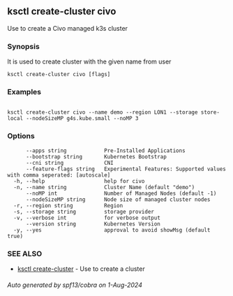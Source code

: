 ## ksctl create-cluster civo

Use to create a Civo managed k3s cluster

### Synopsis

It is used to create cluster with the given name from user

```
ksctl create-cluster civo [flags]
```

### Examples

```

ksctl create-cluster civo --name demo --region LON1 --storage store-local --nodeSizeMP g4s.kube.small --noMP 3

```

### Options

```
      --apps string            Pre-Installed Applications
      --bootstrap string       Kubernetes Bootstrap
      --cni string             CNI
      --feature-flags string   Experimental Features: Supported values with comma seperated: [autoscale]
  -h, --help                   help for civo
  -n, --name string            Cluster Name (default "demo")
      --noMP int               Number of Managed Nodes (default -1)
      --nodeSizeMP string      Node size of managed cluster nodes
  -r, --region string          Region
  -s, --storage string         storage provider
  -v, --verbose int            for verbose output
      --version string         Kubernetes Version
  -y, --yes                    approval to avoid showMsg (default true)
```

### SEE ALSO

* [ksctl create-cluster](ksctl_create-cluster.md)	 - Use to create a cluster

###### Auto generated by spf13/cobra on 1-Aug-2024
